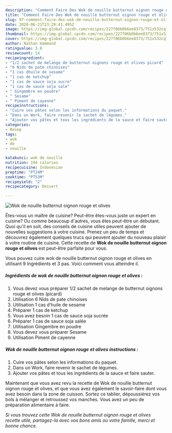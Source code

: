 ```yaml
---
description: "Comment Faire Des Wok de nouille butternut oignon rouge et olives"
title: "Comment Faire Des Wok de nouille butternut oignon rouge et olives"
slug: 97-comment-faire-des-wok-de-nouille-butternut-oignon-rouge-et-olives
date: 2020-06-21T23:29:41.495Z
image: https://img-global.cpcdn.com/recipes/227f06b0b6ee8373/751x532cq70/wok-de-nouille-butternut-oignon-rouge-et-olives-photo-principale-de-la-recette.jpg
thumbnail: https://img-global.cpcdn.com/recipes/227f06b0b6ee8373/751x532cq70/wok-de-nouille-butternut-oignon-rouge-et-olives-photo-principale-de-la-recette.jpg
cover: https://img-global.cpcdn.com/recipes/227f06b0b6ee8373/751x532cq70/wok-de-nouille-butternut-oignon-rouge-et-olives-photo-principale-de-la-recette.jpg
author: Nathan Hammond
ratingvalue: 3.8
reviewcount: 14
recipeingredient:
- "1/2 sachet de melange de butternut oignons rouge et olives picard"
- "6 Nids de pate chinoises"
- "1 cas dhuile de sesame"
- "1 cas de ketchup"
- "1 cas de sauce soja sucre"
- "1 cas de sauce soja sale"
- " Gingembre en poudre"
- " Sesame"
- " Piment de cayenne"
recipeinstructions:
- "Cuire vos pâtes selon les informations du paquet."
- "Dans un Work, faire revenir le sachet de légumes."
- "Ajouter vos pâtes et tous les ingrédients de la sauce et faire sauter."
categories:
- Resep
tags:
- wok
- de
- nouille

katakunci: wok de nouille 
nutrition: 194 calories
recipecuisine: Indonesian
preptime: "PT24M"
cooktime: "PT53M"
recipeyield: "2"
recipecategory: Dessert

---
```



![Wok de nouille butternut oignon rouge et olives](https://img-global.cpcdn.com/recipes/227f06b0b6ee8373/751x532cq70/wok-de-nouille-butternut-oignon-rouge-et-olives-photo-principale-de-la-recette.jpg)

Êtes-vous un maître de cuisine? Peut-être êtes-vous juste un expert en cuisine? Ou comme beaucoup d'autres, vous êtes peut-être un débutant. Quoi qu'il en soit, des conseils de cuisine utiles peuvent ajouter de nouvelles suggestions à votre cuisine. Prenez un peu de temps et découvrez également quelques trucs qui peuvent ajouter du nouveau plaisir à votre routine de cuisine. Cette recette de <strong> Wok de nouille butternut oignon rouge et olives </strong> est peut-être parfaite pour vous.

<!--inarticleads1-->

Vous pouvez cuire wok de nouille butternut oignon rouge et olives en utilisant 9 Ingrédients et 3 pas. Voici comment vous atteindre il.

##### Ingrédients de wok de nouille butternut oignon rouge et olives :

1. Vous devez vous préparer 1/2 sachet de melange de butternut oignons rouge et olives (picard)
1. Utilisation 6 Nids de pate chinoises
1. Utilisation 1 cas d’huile de sesame
1. Préparer 1 cas de ketchup
1. Vous avez besoin 1 cas de sauce soja sucrée
1. Préparer 1 cas de sauce soja salée
1. Utilisation  Gingembre en poudre
1. Vous devez vous préparer  Sesame
1. Utilisation  Piment de cayenne




<!--inarticleads2-->

##### Wok de nouille butternut oignon rouge et olives instructions :

1. Cuire vos pâtes selon les informations du paquet.
1. Dans un Work, faire revenir le sachet de légumes.
1. Ajouter vos pâtes et tous les ingrédients de la sauce et faire sauter.




<!--inarticleads1-->

<p>
Maintenant que vous avez revu la recette de Wok de nouille butternut oignon rouge et olives, et que vous avez également le savoir-faire dont vous avez besoin dans la zone de cuisson. Sortez ce tablier, dépoussiérez vos bols à mélanger et retroussez vos manches. Vous avez un peu de préparation alimentaire à faire.
</p>

<p>
<i>Si vous trouvez cette Wok de nouille butternut oignon rouge et olives recette utile, partagez-la avec vos bons amis ou votre famille, merci et bonne chance.</i>
</p>
